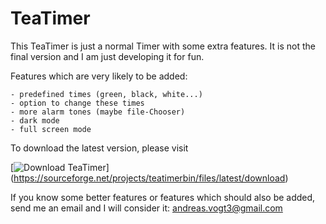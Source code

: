 # TeaTimer
This TeaTimer is just a normal Timer with some extra features.
It is not the final version and I am just developing it for fun.

Features which are very likely to be added:

    - predefined times (green, black, white...)
    - option to change these times
    - more alarm tones (maybe file-Chooser)
    - dark mode
    - full screen mode

To download the latest version, please visit

[![Download TeaTimer](https://a.fsdn.com/con/app/sf-download-button)]
(https://sourceforge.net/projects/teatimerbin/files/latest/download)

If you know some better features or features which should also be added,
send me an email and I will consider it: andreas.vogt3@gmail.com

